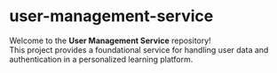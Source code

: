 # user-management-service

Welcome to the **User Management Service** repository!  
This project provides a foundational service for handling user data and authentication in a personalized learning platform.